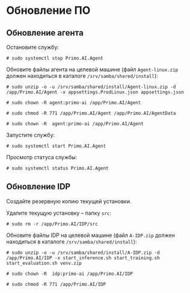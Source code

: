 # Обновление ПО

## Обновление агента
Остановите службу:
```
# sudo systemctl stop Primo.AI.Agent
```

Обновите файлы агента на целевой машине (файл `Agent-linux.zip` должен находиться в каталоге `/srv/samba/shared/install`):
```
# sudo unzip -o -u /srv/samba/shared/install/Agent-linux.zip -d /app/Primo.AI/Agent -x appsettings.ProdLinux.json appsettings.json

# sudo chown -R agent:primo-ai /app/Primo.AI/Agent

# sudo chmod -R 771 /app/Primo.AI/Agent /app/Primo.AI/AgentData

# sudo chown -R  agent:primo-ai /app/Primo.AI/Agent
```

Запустите службу:
```
# sudo systemctl start Primo.AI.Agent
```
Просмотр статуса службы:
```
# sudo systemctl status Primo.AI.Agent
```

## Обновление IDP

Создайте резервную копию текущей установки. 

Удалите текущую установку – папку `src`:
```
# sudo rm -r /app/Primo.AI/IDP/src
```

Обновите файлы IDP на целевой машине (файл `A-IDP.zip` должен находиться в каталоге `/srv/samba/shared/install`):
```
# sudo unzip -o -u /srv/samba/shared/install/A-IDP.zip -d /app/Primo.AI/IDP -x start_inference.sh start_training.sh  start_evaluation.sh venv.zip

# sudo chown -R  idp:primo-ai /app/Primo.AI/IDP

# sudo chmod -R 771 /app/Primo.AI/IDP
```
